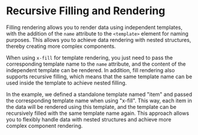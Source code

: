 <template is="exm-article">
<a href="../../publics/examples/fill-temps/demo.html" preview></a>
<a href="../../publics/examples/fill-temps/test-demo.html" main></a>
</template>

# Recursive Filling and Rendering

Filling rendering allows you to render data using independent templates, with the addition of the `name` attribute to the `<template>` element for naming purposes. This allows you to achieve data rendering with nested structures, thereby creating more complex components.

When using `x-fill` for template rendering, you just need to pass the corresponding template name to the `name` attribute, and the content of the independent template can be rendered. In addition, fill rendering also supports recursive filling, which means that the same template name can be used inside the template to achieve nested filling.

In the example, we defined a standalone template named "item" and passed the corresponding template name when using "x-fill". This way, each item in the data will be rendered using this template, and the template can be recursively filled with the same template name again. This approach allows you to flexibly handle data with nested structures and achieve more complex component rendering.



